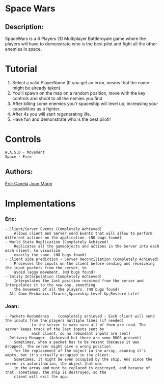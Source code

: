 # Space Wars
## Description:
SpaceWars is a 8 Players 2D Multiplayer Battleroyale game where the players will have to demonstrate who is the best pilot and fight all the other enemies in space.

# Tutorial
 1. Select a valid PlayerName (If you get an error, means that the name might be already taken)
 2. You'll spawn on the map on a random position, move with the key controls and shoot to all the nemies you find
 3. After killing some enemies you'r spaceship will level up, increasing your capabilities as a fighter.
 4. After 4s you will start regenerating life.
 5. Have fun and demonstrate who is the best pilot!! 
 
# Controls 
 	W,A,S,D - Movement
 	Space - Fire

## Authors: 
[Èric Canela](https://github.com/knela96) 
[Joan Marin](https://github.com/X0KA)

# Implementations
### Èric:
	- Client/Server Events (Completely Achieved)
		Allows client and Server send Events that will allow to perform different actions on the application. (NO bugs found)
	- World State Replication (Completely Achieved)
		Replicates all the gameobjects and actions in the Server into each each client, to visualize 
		exactly the same. (NO bugs found)
	- Client side prediction + Server Reconciliation (Completely Achieved)
		Processes the inputs on the client before sending and receiveing the input packets from the server, to 
		avoid laggy movement. (NO bugs found)
	- Entity Interpolation (Completely Achieved)
		Interpolates the last position received from the server and Interpolates it to the new one, smoothing 
		the movement of all the players. (NO bugs found)
	- All Game Mechanics (Scores,Spaceship Level Up,Restore Life)

### Joan:
	- Packets Redundancy 	(completely achieved - Each client will send the inputs from the players multiple times (if needed) 
				to the server to make sure all of them are read. The server keeps track of the last inputs sent by 
				each client, so no rebundant inputs are sent)
	- Delivery Manager 	(Achieved but there are some BUGS present)
		Sometimes, when a packet has to be resent (because it was dropped), the server might give a wrong position 
		for the replacement of the object in the array, asuming it's empty, but it's actually occupied in the client. 
		Sometimes, it might be even occupied by the ship. And since the server is autoritharian, the object that was 
		in the array and must be replaced is destroyed, and because of that, sometimes, the ship is destroyed, so the 
		client will exit the app.
